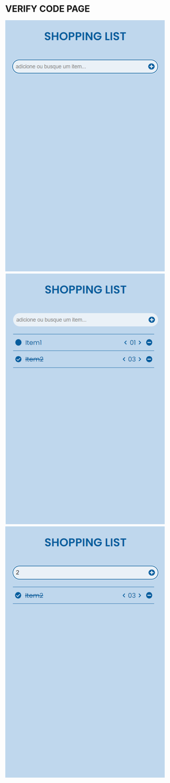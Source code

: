 # VERIFY CODE PAGE

![Demonstração1](src/imgs/demo1.png)
![Demonstração2](src/imgs/demo2.png)
![Demonstração3](src/imgs/demo3.png)
